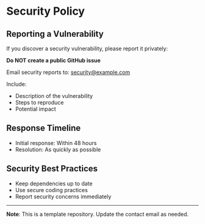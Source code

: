 # Security Policy

## Reporting a Vulnerability

If you discover a security vulnerability, please report it privately:

**Do NOT create a public GitHub issue**

Email security reports to: [security@example.com](mailto:security@example.com)

Include:
- Description of the vulnerability
- Steps to reproduce
- Potential impact

## Response Timeline

- Initial response: Within 48 hours
- Resolution: As quickly as possible

## Security Best Practices

- Keep dependencies up to date
- Use secure coding practices
- Report security concerns immediately

---

**Note**: This is a template repository. Update the contact email as needed.
